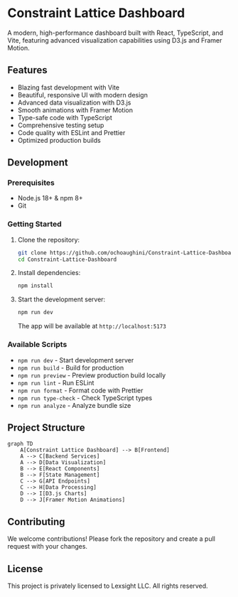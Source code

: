 # Constraint Lattice Dashboard

A modern, high-performance dashboard built with React, TypeScript, and Vite, featuring advanced visualization capabilities using D3.js and Framer Motion.

## Features

- Blazing fast development with Vite
- Beautiful, responsive UI with modern design
- Advanced data visualization with D3.js
- Smooth animations with Framer Motion
- Type-safe code with TypeScript
- Comprehensive testing setup
- Code quality with ESLint and Prettier
- Optimized production builds

## Development

### Prerequisites

- Node.js 18+ & npm 8+
- Git

### Getting Started

1. Clone the repository:
   ```bash
   git clone https://github.com/ochoaughini/Constraint-Lattice-Dashboard.git
   cd Constraint-Lattice-Dashboard
   ```

2. Install dependencies:
   ```bash
   npm install
   ```

3. Start the development server:
   ```bash
   npm run dev
   ```
   
   The app will be available at `http://localhost:5173`

### Available Scripts

- `npm run dev` - Start development server
- `npm run build` - Build for production
- `npm run preview` - Preview production build locally
- `npm run lint` - Run ESLint
- `npm run format` - Format code with Prettier
- `npm run type-check` - Check TypeScript types
- `npm run analyze` - Analyze bundle size

## Project Structure

```mermaid
graph TD
    A[Constraint Lattice Dashboard] --> B[Frontend]
    A --> C[Backend Services]
    A --> D[Data Visualization]
    B --> E[React Components]
    B --> F[State Management]
    C --> G[API Endpoints]
    C --> H[Data Processing]
    D --> I[D3.js Charts]
    D --> J[Framer Motion Animations]
```

## Contributing

We welcome contributions! Please fork the repository and create a pull request with your changes.

## License

This project is privately licensed to Lexsight LLC. All rights reserved.
